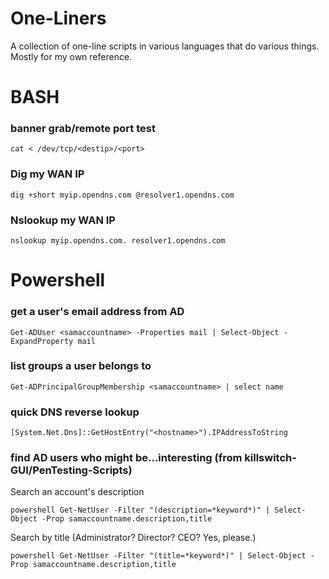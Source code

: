 # One-Liners

A collection of one-line scripts in various languages that do various things. Mostly for my own reference.

# BASH 
### banner grab/remote port test
`cat < /dev/tcp/<destip>/<port>`

### Dig my WAN IP
`dig +short myip.opendns.com @resolver1.opendns.com`

### Nslookup my WAN IP
`nslookup myip.opendns.com. resolver1.opendns.com`

# Powershell 
### get a user's email address from AD
`Get-ADUser <samaccountname> -Properties mail | Select-Object -ExpandProperty mail`

### list groups a user belongs to
`Get-ADPrincipalGroupMembership <samaccountname> | select name`

### quick DNS reverse lookup
`[System.Net.Dns]::GetHostEntry("<hostname>").IPAddressToString`

### find AD users who might be...interesting (from killswitch-GUI/PenTesting-Scripts)
Search an account's description

`powershell Get-NetUser -Filter "(description=*keyword*)" | Select-Object -Prop samaccountname.description,title`

Search by title (Administrator? Director? CEO? Yes, please.)

`powershell Get-NetUser -Filter "(title=*keyword*)" | Select-Object -Prop samaccountname.description,title`
